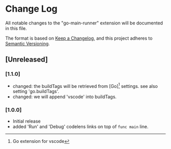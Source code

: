 # Change Log

All notable changes to the "go-main-runner" extension will be documented in this file.

The format is based on [Keep a Changelog](https://keepachangelog.com/en/1.1.0/),
and this project adheres to [Semantic Versioning](https://semver.org/spec/v2.0.0.html).

## [Unreleased]

### [1.1.0]

- changed: the buildTags will be retrieved from [Go][^2] settings. see also setting 'go.buildTags'.
- changed: we will append 'vscode' into buildTags.

[^2]: Go extension for vscode

### [1.0.0]

- Initial release
- added 'Run' and 'Debug' codelens links on top of `func main` line.
